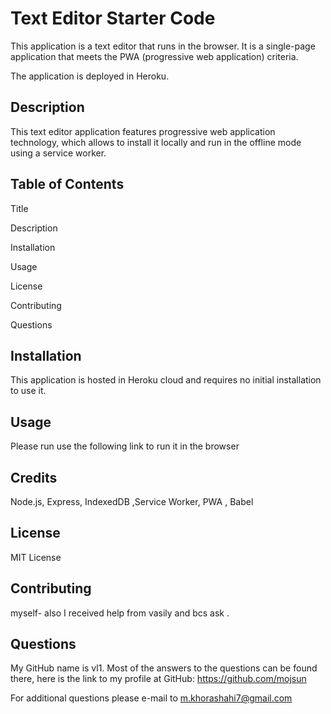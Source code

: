 # Text Editor Starter Code

This application is a text editor that runs in the browser. It is a single-page application that meets the PWA (progressive web application) criteria.

The application is deployed in Heroku.

## Description

This text editor application features progressive web application technology, which allows to install it locally and run in the offline mode using a service worker.

## Table of Contents

Title

Description

Installation

Usage

License

Contributing

Questions

## Installation

This application is hosted in Heroku cloud and requires no initial installation to use it.

## Usage

Please run use the following link to run it in the browser

## Credits

Node.js, Express, IndexedDB ,Service Worker, PWA , Babel

## License

MIT License

## Contributing

myself- also I received help from vasily and bcs ask .

## Questions

My GitHub name is vl1. Most of the answers to the questions can be found there, here is the link to my profile at GitHub: https://github.com/mojsun

For additional questions please e-mail to m.khorashahi7@gmail.com
